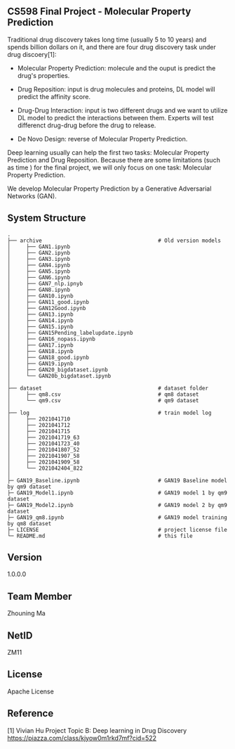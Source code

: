 ﻿CS598 Final Project - Molecular Property Prediction
-
Traditional drug discovery takes long time (usually 5 to 10 years) and spends billion dollars on it, and there are four drug discovery task under drug discoery[1]:
* Molecular Property Prediction:
  molecule and the ouput is predict the drug's properties.

* Drug Reposition:
  input is drug molecules and proteins, DL model will predict the affinity score.

* Drug-Drug Interaction:
  input is two different drugs and we want to utilize DL model to predict the interactions between them. Experts will test differenct drug-drug before the drug to release.

* De Novo Design:
  reverse of Molecular Property Prediction.

Deep learning usually can help the first two tasks: Molecular Property Prediction and Drug Reposition. Because there are some limitations (such as time ) for the final project, we will only focus on one task: Molecular Property Prediction.

We develop Molecular Property Prediction by a Generative Adversarial Networks (GAN).

System Structure
-
    .
    ├── archive                                     # Old version models
    │     ├── GAN1.ipynb
    │     ├── GAN2.ipynb
    │     ├── GAN3.ipynb
    │     ├── GAN4.ipynb
    │     ├── GAN5.ipynb
    │     ├── GAN6.ipynb
    │     ├── GAN7_nlp.ipnyb
    │     ├── GAN8.ipynb
    │     ├── GAN10.ipynb
    │     ├── GAN11_good.ipynb
    │     ├── GAN12Good.ipynb
    │     ├── GAN13.ipynb
    │     ├── GAN14.ipynb
    │     ├── GAN15.ipynb
    │     ├── GAN15Pending_labelupdate.ipynb
    │     ├── GAN16_nopass.ipynb
    │     ├── GAN17.ipynb
    │     ├── GAN18.ipynb
    │     ├── GAN18_good.ipynb
    │     ├── GAN19.ipynb
    │     ├── GAN20_bigdataset.ipynb
    │     └── GAN20b_bigdataset.ipynb                         
    │
    ├── dataset                                     # dataset folder
    │     ├── qm8.csv                               # qm8 dataset
    │     └── qm9.csv                               # qm9 dataset
    │
    ├── log                                         # train model log
    │     ├── 2021041710                            
    │     ├── 2021041712                       
    │     ├── 2021041715                                  
    │     ├── 2021041719_63                             
    │     ├── 2021041723_40                         
    │     ├── 2021041807_52                         
    │     ├── 2021041907_58                   
    │     ├── 2021041909_58                   
    │     └── 2021042404_822                        
    │
    ├─ GAN19_Baseline.ipynb                         # GAN19 Baseline model by qm9 dataset
    ├─ GAN19_Model1.ipynb                           # GAN19 model 1 by qm9 dataset
    ├─ GAN19_Model2.ipynb                           # GAN19 model 2 by qm9 dataset
    ├─ GAN19_qm8.ipynb                              # GAN19 model training by qm8 dataset
    ├─ LICENSE                                      # project license file
    └─ README.md                                    # this file

Version
-
1.0.0.0

Team Member
-
Zhouning Ma

NetID
-
ZM11

License
-
Apache License

Reference
-
[1] Vivian Hu  Project Topic B: Deep learning in Drug Discovery  https://piazza.com/class/kjyow0m1rkd7mf?cid=522

